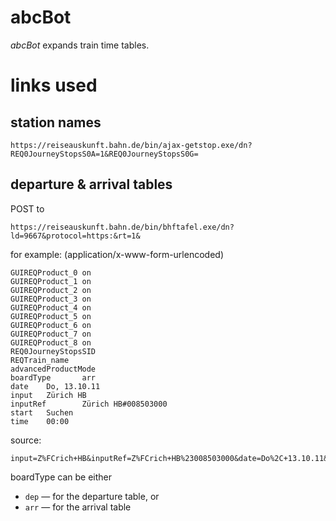 abcBot
======

_abcBot_ expands train time tables.


links used
==========

station names
-------------

    https://reiseauskunft.bahn.de/bin/ajax-getstop.exe/dn?REQ0JourneyStopsS0A=1&REQ0JourneyStopsS0G=


departure & arrival tables
--------------------------

POST to 

    https://reiseauskunft.bahn.de/bin/bhftafel.exe/dn?ld=9667&protocol=https:&rt=1&

for example: (application/x-www-form-urlencoded)

    GUIREQProduct_0 on
    GUIREQProduct_1 on
    GUIREQProduct_2 on
    GUIREQProduct_3 on
    GUIREQProduct_4 on
    GUIREQProduct_5 on
    GUIREQProduct_6 on
    GUIREQProduct_7 on
    GUIREQProduct_8 on
    REQ0JourneyStopsSID     
    REQTrain_name   
    advancedProductMode     
    boardType       arr
    date    Do, 13.10.11
    input   Zürich HB
    inputRef        Zürich HB#008503000
    start   Suchen
    time    00:00

source:

    input=Z%FCrich+HB&inputRef=Z%FCrich+HB%23008503000&date=Do%2C+13.10.11&time=00%3A00&boardType=arr&REQTrain_name=&advancedProductMode=&GUIREQProduct_0=on&GUIREQProduct_1=on&GUIREQProduct_2=on&GUIREQProduct_3=on&GUIREQProduct_4=on&GUIREQProduct_5=on&GUIREQProduct_6=on&GUIREQProduct_7=on&GUIREQProduct_8=on&start=Suchen

boardType can be either

* `dep` — for the departure table, or
* `arr` — for the arrival table
